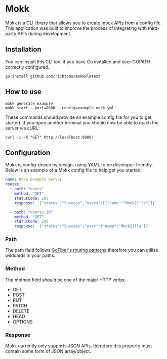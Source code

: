 # Mokk

Mokk is a CLI library that allows you to create mock APIs from a config file.
This application was built to improve the process of integrating with third-party APIs during development.

## Installation

You can install this CLI tool if you have Go installed and your GOPATH correctly configured.

```shell
go install github.com/richtoms/mokk@latest
```

## How to use

```shell
mokk generate example
mokk start --port=8080 --config=example.mokk.yml
```
These commands should provide an example config file for you to get started.
If you open another terminal you should now be able to reach the server via cURL:

```shell
curl -i -X "GET" http://localhost:8080/
```

## Configuration

Mokk is config-driven by design, using YAML to be developer-friendly. Below is an example of a Mokk config 
file to help get you started:

```yaml
name: Mokk Example Server
routes:
  - path: "users"
    method: "GET"
    statusCode: 200
    response: '{"status":"Success","users":[{"name":"MockZilla"}]}'

  - path: "users/:id"
    method: "GET"
    statusCode: 200
    response: '{"status":"Success","user":{"name":"MockZilla"}}'
```

### Path

The path field follows [GoFiber's routing patterns](https://docs.gofiber.io/guide/routing#paths) therefore you can utilise wildcards in your paths.

### Method

The method field *should* be one of the major HTTP verbs:

- GET
- POST
- PUT
- PATCH
- DELETE 
- HEAD
- OPTIONS

### Response

Mokk currently only supports JSON APIs, therefore this property must contain some form of JSON array/object.